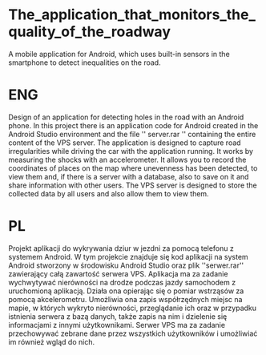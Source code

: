 # The_application_that_monitors_the_quality_of_the_roadway
A mobile application for Android, which uses built-in sensors in the smartphone to detect inequalities on the road.

# ENG
Design of an application for detecting holes in the road with an Android phone.
In this project there is an application code for Android created in the Android Studio environment and the file '' server.rar '' containing the entire content of the VPS server.
The application is designed to capture road irregularities while driving the car with the application running. It works by measuring the shocks with an accelerometer.
It allows you to record the coordinates of places on the map where unevenness has been detected, to view them and, if there is a server with a database, also to save on it and share information with other users.
The VPS server is designed to store the collected data by all users and also allow them to view them.

# PL
Projekt aplikacji do wykrywania dziur w jezdni za pomocą telefonu z systemem Android.
W tym projekcie znajduje się kod aplikacji na system Android stworzony w środowisku Android Studio oraz plik ''serwer.rar'' zawierający całą zawartość serwera VPS.
Aplikacja ma za zadanie wychwytywać nierówności na drodze podczas jazdy samochodem z uruchomioną aplikacją. Działa ona opierając się o pomiar wstrząsów za pomocą akcelerometru.
Umożliwia ona zapis współrzędnych miejsc na mapie, w których wykryto nierówności, przeglądanie ich oraz w przypadku istnienia serwera z bazą danych, także zapis na nim i dzielenie się informacjami z innymi użytkownikami.
Serwer VPS ma za zadanie przechowywać zebrane dane przez wszystkich użytkowników i umożliwiać im również wgląd do nich.
